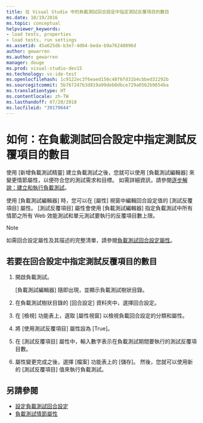 ```yaml
---
title: 在 Visual Studio 中的負載測試回合設定中指定測試反覆項目的數目
ms.date: 10/19/2016
ms.topic: conceptual
helpviewer_keywords:
- load tests, properties
- load tests, run settings
ms.assetid: 45a625db-b3e7-4d64-beda-b9a76248096d
author: gewarren
ms.author: gewarren
manager: douge
ms.prod: visual-studio-dev15
ms.technology: vs-ide-test
ms.openlocfilehash: 1c9122ec3f6eaed156c48f6fd31b4cbbed32292b
ms.sourcegitcommit: 5b767247b3d819a99deb0dbce729a0562b9654ba
ms.translationtype: HT
ms.contentlocale: zh-TW
ms.lasthandoff: 07/20/2018
ms.locfileid: "39179644"
---
```

# <a name="how-to-specify-the-number-of-test-iterations-in-a-load-test-run-setting"></a>如何：在負載測試回合設定中指定測試反覆項目的數目

使用 [新增負載測試精靈] 建立負載測試之後，您就可以使用 [負載測試編輯器] 來變更情節屬性，以便符合您的測試需求和目標。 如需詳細資訊，請參閱[逐步解說：建立和執行負載測試](../test/walkthrough-create-and-run-a-load-test.md)。

使用 [負載測試編輯器] 時，您可以在 [屬性] 視窗中編輯回合設定值的 [測試反覆項目] 屬性。 [測試反覆項目] 屬性會使用 [負載測試編輯器] 指定負載測試中所有情節之所有 Web 效能測試和單元測試要執行的反覆項目數上限。

> [!NOTE]
> 如需回合設定屬性及其描述的完整清單，請參閱[負載測試回合設定屬性](../test/load-test-run-settings-properties.md)。


## <a name="to-specify-the-number-of-test-iterations-in-a-run-setting"></a>若要在回合設定中指定測試反覆項目的數目

1.  開啟負載測試。

     [負載測試編輯器] 隨即出現，並顯示負載測試樹狀目錄。

2.  在負載測試樹狀目錄的 [回合設定] 資料夾中，選擇回合設定。

3.  在 [檢視] 功能表上，選取 [屬性視窗] 以檢視負載回合設定的分類和屬性。

4.  將 [使用測試反覆項目] 屬性設為 [True]。

5.  在 [測試反覆項目] 屬性中，輸入數字表示在負載測試期間要執行的測試反覆項目數。

6.  屬性變更完成之後，選擇 [檔案] 功能表上的 [儲存]。 然後，您就可以使用新的 [測試反覆項目] 值來執行負載測試。

## <a name="see-also"></a>另請參閱

- [設定負載測試回合設定](../test/configure-load-test-run-settings.md)
- [負載測試情節屬性](../test/load-test-scenario-properties.md)